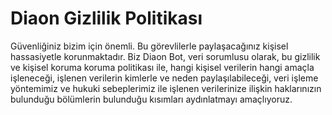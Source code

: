 # Diaon Gizlilik Politikası

Güvenliğiniz bizim için önemli. Bu görevlilerle paylaşacağınız kişisel hassasiyetle korunmaktadır.
Biz Diaon Bot, veri sorumlusu olarak, bu gizlilik ve kişisel koruma koruma politikası ile, hangi kişisel verilerin hangi amaçla işleneceği, işlenen verilerin kimlerle ve neden paylaşılabileceği, veri işleme yöntemimiz ve hukuki sebeplerimiz ile işlenen verilerinize ilişkin haklarınızın bulunduğu bölümlerin bulunduğu kısımları aydınlatmayı amaçlıyoruz.
